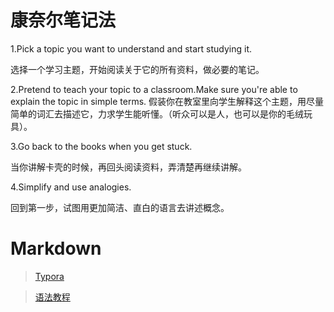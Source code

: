 # 康奈尔笔记法

1.Pick a topic you want to understand and start studying it. 

选择一个学习主题，开始阅读关于它的所有资料，做必要的笔记。

2.Pretend to teach your topic to a classroom.Make sure you're able to explain the topic in simple terms. 假装你在教室里向学生解释这个主题，用尽量简单的词汇去描述它，力求学生能听懂。（听众可以是人，也可以是你的毛绒玩具）。

3.Go back to the books when you get stuck.

当你讲解卡壳的时候，再回头阅读资料，弄清楚再继续讲解。

4.Simplify and use analogies. 

回到第一步，试图用更加简洁、直白的语言去讲述概念。

# Markdown

> [Typora](https://typora.io/)

> [语法教程](https://www.runoob.com/markdown/md-tutorial.html)


